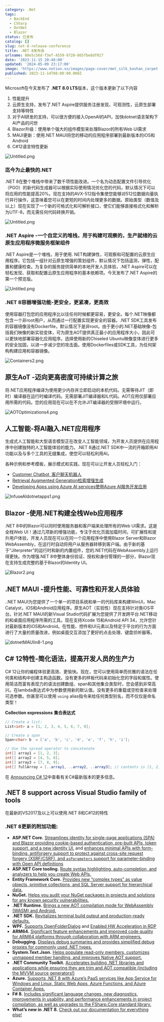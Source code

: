 ```yaml
---
category: .Net
tags:
  - BackEnd
  - CSharp
  - DotNet
  - Blazor
status: 已发布
catalog: []
slug: net-8-release-conference
title: .NET 8发布会
urlname: 80e5c56d-f3ef-4559-9720-865fbe8df017
date: '2023-11-15 20:48:00'
updated: '2024-05-09 23:17:00'
image: 'https://www.notion.so/images/page-cover/met_silk_kashan_carpet.jpg'
published: 2023-11-14T08:00:00.000Z
---
```


Microsoft在今天发布了 **.NET 8.0 LTS**版本，这个版本更新了以下内容

1. 性能提升
2. 云原生支持，发布了.NET Aspire提供服务注册发现，可观测性，云原生部署支持等特性
3. 对于AI研发的支持，可以很方便的接入OpenAI的API，加快dotnet语言架构下AI产品的问世
4. Blazor升级：使用单个强大的组件模型来处理Blazor的所有Web UI需求
5. MAUI更新：使用.NET MAUI将您的移动的应用程序部署到最新版本的iOS和Android
6. C#12语言特性更新

![Untitled.png](https://prod-files-secure.s3.us-west-2.amazonaws.com/5d24fe63-e567-4804-86f9-9fdc62e13082/10cda029-65af-4ea7-b30e-605b2d9e6c57/Untitled.png?X-Amz-Algorithm=AWS4-HMAC-SHA256&X-Amz-Content-Sha256=UNSIGNED-PAYLOAD&X-Amz-Credential=ASIAZI2LB466QAEU2Z6G%2F20250326%2Fus-west-2%2Fs3%2Faws4_request&X-Amz-Date=20250326T054041Z&X-Amz-Expires=3600&X-Amz-Security-Token=IQoJb3JpZ2luX2VjEL3%2F%2F%2F%2F%2F%2F%2F%2F%2F%2FwEaCXVzLXdlc3QtMiJHMEUCIQCf4apG3bbIjGEG%2BV0A%2FjCYyuPszUiPOKtSt1m%2FK3kh9QIgGlnJU64g2qFHnvMAtw5EJJKB1GFjTwpF1ZxoKyO0Fw8q%2FwMIJhAAGgw2Mzc0MjMxODM4MDUiDGCGERXFfpabOQICQyrcAyGgKYsvQ6rcFV2QQqTuDN6UtfOAPuix7oWJpxP3FXb0tFR9Y7s9PQmArKfJU9r4spc4BPUY2QBdDslZwDBAjBhXcdm6FdPaEkpnewIh9xg98Ude%2BFPPop1JpRTgHc0L6R9at%2Bau18t9zoAzKBpZo%2FZQfN0GW0RZGkkIJbM2IowW1IoBDq6OURQULRojnjFPEILVsQgZihzvMMbQB4BoL2ifQ9IIDB8AlbiWXvi0kdMUwCqtnc2swvF9T4dGAqz1IlbMzZJQu0SMYEfw34pZDYf2n5pDW2KqO0U0SbXVBsX9w95Rai7cKy3s6TpIktQg%2Bmr%2Fx0eT6wJFAT%2BoB8bjvxlWnNwSKkqZJRv9ySYDzoiGvDMlkWTetDcd64YTsKiIk%2BxhBKKnY53MWnbiRjXikn9TtRtYdfvM%2B039HWwPtFxe40Skgdx0S1n4aNwrbrMu2kwydBX0cLw7bGU8ymd5PbA66oj9A%2FH51YGTQ7TLKaaoMKRIVtMncR1QNXD6VhXEuFzWhXyntl4pAJRveuWNTrGEDtHcL1XcZpXhptiAILvoK%2B943uAW%2FYEOnDOX9SOhBA6htqX3REkGWXVg3GE0sVKNwQByJM5iy%2BOJriFDvOYImZcbeK5LZCWuqPlVMPqEjr8GOqUBa2lyhLqQ7S8OELgeKD7%2BlXqTzLLMvTRiUY0fRSiF%2BcGVK9WmUWICY8Iby1X6IrQH7ZE4%2BSZs2%2FJfUJEfstKaUPzKrDv1QSGR1iVLwxDCZx3B1nuadBFpNxWZgDUMB%2FTrZ83TmmMeJt6Vvzs6wGIjwdp%2FiNCkeBRfDd4YksN3RWN9JFRqBawigYhzMN6YlxGCJYNYIddm3viE9GqL6h1XQrgM3Wmi&X-Amz-Signature=86268e3baafe3516f3c783c38887b09404abee5453578eeb9d46f57e39238c87&X-Amz-SignedHeaders=host&x-id=GetObject)


### **迄今为止最快的.NET**


.NET 8在整个堆栈中带来了数千项性能改进。一个名为动态配置文件引导优化（PGO）的新代码生成器可以根据实际使用情况优化您的代码，默认情况下可以将应用的性能提高20%。现在支持的AVX-512指令集使您能够对512位数据向量执行并行操作，这意味着您可以在更短的时间内处理更多的数据。原始类型（数值及以上）现在实现了一个新的可格式化和可解析接口，使它们能够直接格式化和解析为UTF-8，而无需任何代码转换开销。


![Untitled.png](https://prod-files-secure.s3.us-west-2.amazonaws.com/5d24fe63-e567-4804-86f9-9fdc62e13082/edcbf140-d619-4389-a4a6-f97c113ab9f2/Untitled.png?X-Amz-Algorithm=AWS4-HMAC-SHA256&X-Amz-Content-Sha256=UNSIGNED-PAYLOAD&X-Amz-Credential=ASIAZI2LB466QAEU2Z6G%2F20250326%2Fus-west-2%2Fs3%2Faws4_request&X-Amz-Date=20250326T054041Z&X-Amz-Expires=3600&X-Amz-Security-Token=IQoJb3JpZ2luX2VjEL3%2F%2F%2F%2F%2F%2F%2F%2F%2F%2FwEaCXVzLXdlc3QtMiJHMEUCIQCf4apG3bbIjGEG%2BV0A%2FjCYyuPszUiPOKtSt1m%2FK3kh9QIgGlnJU64g2qFHnvMAtw5EJJKB1GFjTwpF1ZxoKyO0Fw8q%2FwMIJhAAGgw2Mzc0MjMxODM4MDUiDGCGERXFfpabOQICQyrcAyGgKYsvQ6rcFV2QQqTuDN6UtfOAPuix7oWJpxP3FXb0tFR9Y7s9PQmArKfJU9r4spc4BPUY2QBdDslZwDBAjBhXcdm6FdPaEkpnewIh9xg98Ude%2BFPPop1JpRTgHc0L6R9at%2Bau18t9zoAzKBpZo%2FZQfN0GW0RZGkkIJbM2IowW1IoBDq6OURQULRojnjFPEILVsQgZihzvMMbQB4BoL2ifQ9IIDB8AlbiWXvi0kdMUwCqtnc2swvF9T4dGAqz1IlbMzZJQu0SMYEfw34pZDYf2n5pDW2KqO0U0SbXVBsX9w95Rai7cKy3s6TpIktQg%2Bmr%2Fx0eT6wJFAT%2BoB8bjvxlWnNwSKkqZJRv9ySYDzoiGvDMlkWTetDcd64YTsKiIk%2BxhBKKnY53MWnbiRjXikn9TtRtYdfvM%2B039HWwPtFxe40Skgdx0S1n4aNwrbrMu2kwydBX0cLw7bGU8ymd5PbA66oj9A%2FH51YGTQ7TLKaaoMKRIVtMncR1QNXD6VhXEuFzWhXyntl4pAJRveuWNTrGEDtHcL1XcZpXhptiAILvoK%2B943uAW%2FYEOnDOX9SOhBA6htqX3REkGWXVg3GE0sVKNwQByJM5iy%2BOJriFDvOYImZcbeK5LZCWuqPlVMPqEjr8GOqUBa2lyhLqQ7S8OELgeKD7%2BlXqTzLLMvTRiUY0fRSiF%2BcGVK9WmUWICY8Iby1X6IrQH7ZE4%2BSZs2%2FJfUJEfstKaUPzKrDv1QSGR1iVLwxDCZx3B1nuadBFpNxWZgDUMB%2FTrZ83TmmMeJt6Vvzs6wGIjwdp%2FiNCkeBRfDd4YksN3RWN9JFRqBawigYhzMN6YlxGCJYNYIddm3viE9GqL6h1XQrgM3Wmi&X-Amz-Signature=c79eb9b44e5a37084a31ac30d532b2dbef43f691452b636e70159e0dbc208fbe&X-Amz-SignedHeaders=host&x-id=GetObject)


### **.NET Aspire -一个自定义的堆栈，用于构建可观察的，生产就绪的云原生应用程序微服务框架组件**


.NET Aspire是一个堆栈，用于使用. NET构建弹性，可观察和可配置的云原生应用程序。它包括一组针对云原生增强的策划组件，默认情况下包括遥测，弹性，配置和健康检查。为复杂的服务提供简单的本地开发人员体验，.NET Aspire可以在轻松发现、获取和配置云原生应用程序的基本依赖项。今天发布了.NET Aspire的第一个预览版。


![Untitled.png](https://prod-files-secure.s3.us-west-2.amazonaws.com/5d24fe63-e567-4804-86f9-9fdc62e13082/ff6a34d3-ac25-412d-9204-a7263d00528f/Untitled.png?X-Amz-Algorithm=AWS4-HMAC-SHA256&X-Amz-Content-Sha256=UNSIGNED-PAYLOAD&X-Amz-Credential=ASIAZI2LB466QAEU2Z6G%2F20250326%2Fus-west-2%2Fs3%2Faws4_request&X-Amz-Date=20250326T054041Z&X-Amz-Expires=3600&X-Amz-Security-Token=IQoJb3JpZ2luX2VjEL3%2F%2F%2F%2F%2F%2F%2F%2F%2F%2FwEaCXVzLXdlc3QtMiJHMEUCIQCf4apG3bbIjGEG%2BV0A%2FjCYyuPszUiPOKtSt1m%2FK3kh9QIgGlnJU64g2qFHnvMAtw5EJJKB1GFjTwpF1ZxoKyO0Fw8q%2FwMIJhAAGgw2Mzc0MjMxODM4MDUiDGCGERXFfpabOQICQyrcAyGgKYsvQ6rcFV2QQqTuDN6UtfOAPuix7oWJpxP3FXb0tFR9Y7s9PQmArKfJU9r4spc4BPUY2QBdDslZwDBAjBhXcdm6FdPaEkpnewIh9xg98Ude%2BFPPop1JpRTgHc0L6R9at%2Bau18t9zoAzKBpZo%2FZQfN0GW0RZGkkIJbM2IowW1IoBDq6OURQULRojnjFPEILVsQgZihzvMMbQB4BoL2ifQ9IIDB8AlbiWXvi0kdMUwCqtnc2swvF9T4dGAqz1IlbMzZJQu0SMYEfw34pZDYf2n5pDW2KqO0U0SbXVBsX9w95Rai7cKy3s6TpIktQg%2Bmr%2Fx0eT6wJFAT%2BoB8bjvxlWnNwSKkqZJRv9ySYDzoiGvDMlkWTetDcd64YTsKiIk%2BxhBKKnY53MWnbiRjXikn9TtRtYdfvM%2B039HWwPtFxe40Skgdx0S1n4aNwrbrMu2kwydBX0cLw7bGU8ymd5PbA66oj9A%2FH51YGTQ7TLKaaoMKRIVtMncR1QNXD6VhXEuFzWhXyntl4pAJRveuWNTrGEDtHcL1XcZpXhptiAILvoK%2B943uAW%2FYEOnDOX9SOhBA6htqX3REkGWXVg3GE0sVKNwQByJM5iy%2BOJriFDvOYImZcbeK5LZCWuqPlVMPqEjr8GOqUBa2lyhLqQ7S8OELgeKD7%2BlXqTzLLMvTRiUY0fRSiF%2BcGVK9WmUWICY8Iby1X6IrQH7ZE4%2BSZs2%2FJfUJEfstKaUPzKrDv1QSGR1iVLwxDCZx3B1nuadBFpNxWZgDUMB%2FTrZ83TmmMeJt6Vvzs6wGIjwdp%2FiNCkeBRfDd4YksN3RWN9JFRqBawigYhzMN6YlxGCJYNYIddm3viE9GqL6h1XQrgM3Wmi&X-Amz-Signature=b22331ab83369e459833e5731f2227c5c49da1957c592171c43a71498ec3f984&X-Amz-SignedHeaders=host&x-id=GetObject)


### **.NET 8容器增强功能-更安全，更紧凑，更高效**


使用容器打包您的应用程序比以往任何时候都更容易，更安全。每个.NET映像都包含一个非root用户，从而通过一行配置实现更安全的容器。.NET SDK工具发布的容器镜像没有Dockerfile，默认情况下是非root。由于更小的.NET基础映像-包括我们映像的新实验变体，可为原生AOT提供真正最小的应用程序大小，因此可以更快地部署容器化应用程序。选择使用新的Chiseled Ubuntu映像变体进行更多的安全加固，以进一步减少您的攻击面。使用Dockerfiles或SDK工具，为任何架构构建应用和容器镜像。


![Containers2.png](https://devblogs.microsoft.com/dotnet/wp-content/uploads/sites/10/2023/11/Containers2.png)


## 原生AoT -迈向更高密度可持续计算之旅


将.NET应用程序编译为使用更少内存并立即启动的本机代码。无需等待JIT（即时）编译器在运行时编译代码。无需部署JIT编译器和IL代码。AOT应用仅部署应用所需的代码。您的应用现在可以在不允许JIT编译器的受限环境中运行。


![AOTOptimizations4.png](https://devblogs.microsoft.com/dotnet/wp-content/uploads/sites/10/2023/11/AOTOptimizations4.png)


## 人工智能-将AI融入.NET应用程序


生成式人工智能和大型语言模型正在改变人工智能领域，为开发人员提供在应用程序中创建独特的人工智能体验的能力。.NET 8通过.NET SDK中一流的开箱即用AI功能以及与多个工具的无缝集成，使您可以轻松利用AI。


各种示例和参考模板，展示模式和实践，现在可以让开发人员轻松入门：

- [Customer Chatbot](https://github.com/dotnet/eShop)[ ](https://github.com/dotnet/eShop)[ 客户聊天机器人](https://github.com/dotnet/eShop)
- [Retrieval Augmented Generation](https://github.com/Azure-Samples/azure-search-openai-demo-csharp)[检索增强生成](https://github.com/Azure-Samples/azure-search-openai-demo-csharp)
- [Developing Apps using Azure AI services](https://devblogs.microsoft.com/dotnet/demystifying-retrieval-augmented-generation-with-dotnet/)[使用Azure AI服务开发应用](https://devblogs.microsoft.com/dotnet/demystifying-retrieval-augmented-generation-with-dotnet/)

![InfuseAIdotnetapps1.png](https://devblogs.microsoft.com/dotnet/wp-content/uploads/sites/10/2023/11/InfuseAIdotnetapps1.png)


## Blazor -使用.NET构建全栈Web应用程序


.NET 8中的Blazor可以同时使用服务器和客户端来处理所有的Web UI需求。这是全栈Web UI！通过几项新的增强功能，专注于优化页面加载时间，可扩展性和提升用户体验，开发人员现在可以在同一个应用程序中使用Blazor Server和Blazor WebAssembly，在运行时自动将用户从服务器转移到客户端。由于新的基于“Jiterpreter”的运行时和新的内置组件，您的.NET代码在WebAssembly上运行得更快。作为增强.NET 8中整体身份验证、授权和身份管理的一部分，Blazor现在支持生成完整的基于Blazor的Identity UI。


![Blazor2.png](https://devblogs.microsoft.com/dotnet/wp-content/uploads/sites/10/2023/11/Blazor2.png)


## .NET MAUI -提升性能、可靠性和开发人员体验


..NET MAUI为您提供了一个单一的项目系统和单一的代码库来构建WinUI，Mac Catalyst，iOS和Android应用程序。原生AOT（实验性）现在支持针对类iOS平台。针对.NET MAUI的新Visual Studio代码扩展为您提供了开发跨平台.NET移动的和桌面应用程序所需的工具。现在支持Xcode 15和Android API 34，允许您针对最新版本的iOS和Android。在性能、控件和UI元素以及特定于平台的行为方面进行了大量的质量改进，例如桌面交互添加了更好的点击处理、键盘侦听器等。


![dotnetMAUIin8-1.png](https://devblogs.microsoft.com/dotnet/wp-content/uploads/sites/10/2023/11/dotnetMAUIin8-1.png)


## C# 12特性-简化语法，提高开发人员的生产力


C# 12让你的编程体验更高效、更愉快。现在，您可以使用简单而优雅的语法在任何类和结构中创建主构造函数。没有更多的样板代码来初始化您的字段和属性。使用简洁而富有表现力的语法创建数组、span和其他集合类型时，您会感到非常高兴。在lambda表达式中为参数使用新的默认值。没有更多的重载或空检查来处理可选参数。你甚至可以使用 `using` alias指令来给任何类型别名，而不仅仅是命名类型！


**Collection expressions** **集合表达式**


```c#
// Create a list:
List<int> a = [1, 2, 3, 4, 5, 6, 7, 8];

// Create a span
Span<char> b  = ['a', 'b', 'c', 'd', 'e', 'f', 'h', 'i'];

// Use the spread operator to concatenate
int[] array1 = [1, 2, 3];
int[] array2 = [4, 5, 6];
int[] array3 = [7, 8, 9];
int[] fullArray = [..array1, ..array2, ..array3]; // contents is [1, 2, 3, 4, 5, 6, 7, 8, 9]
```


在 [Announcing C# 12](https://devblogs.microsoft.com/dotnet/announcing-csharp-12)中查看有关C#最新版本的更多信息。


## .NET 8 support across Visual Studio family of tools


在最新的VS2017及以上可以使用.NET 8和C#12的特性


### .NET 8更新的附加功能:

- **ASP.NET Core.** [Streamlines identity for single-page applications (SPA) and Blazor providing cookie-based authentication, pre-built APIs, token support, and a new identity UI.](https://devblogs.microsoft.com/dotnet/whats-new-with-identity-in-dotnet-8/) and [enhances minimal APIs with form-binding, antiforgery support to protect against cross-site request forgery (XSRF/CSRF), and ](https://learn.microsoft.com/aspnet/core/release-notes/aspnetcore-8.0#minimal-apis)[`asParameters`](https://learn.microsoft.com/aspnet/core/release-notes/aspnetcore-8.0#minimal-apis)[ support for parameter-binding with Open API definitions](https://learn.microsoft.com/aspnet/core/release-notes/aspnetcore-8.0#minimal-apis)
- **ASP.NET Core tooling.** [Route syntax highlighting, auto-completion, and analyzers to help you create Web APIs.](https://devblogs.microsoft.com/dotnet/aspnet-core-route-tooling-dotnet-8/)
- **Entity Framework Core.** [Provides new “complex types” as value objects, primitive collections, and SQL Server support for hierarchical data.](https://devblogs.microsoft.com/dotnet/announcing-ef8-rc2/)
- **NuGet.** [Helps you audit your NuGet packages in projects and solutions for any known security vulnerabilities.](https://learn.microsoft.com/nuget/concepts/auditing-packages)
- **.NET Runtime.** [Brings a new AOT compilation mode for WebAssembly (WASM) and Android.](https://devblogs.microsoft.com/dotnet/announcing-dotnet-8-rc1/#androidstripilafteraot-mode-on-android)
- **.NET SDK.** [Revitalizes terminal build output and production-ready defaults.](https://learn.microsoft.com/dotnet/core/whats-new/dotnet-8#net-sdk)
- **WPF.** [Supports OpenFolderDialog](https://devblogs.microsoft.com/dotnet/wpf-file-dialog-improvements-in-dotnet-8/) and [Enabled HW Acceleration in RDP](https://devblogs.microsoft.com/dotnet/announcing-dotnet-8-rc1/#wpf-hardware-acceleration-in-rdp)
- **ARM64.** [Significant feature enhancements and improved code quality for ARM64 platforms through collaboration with ARM engineers.](https://devblogs.microsoft.com/dotnet/this-arm64-performance-in-dotnet-8/)
- **Debugging.** [Displays debug summaries and provides simplified debug proxies for commonly used .NET types.](https://devblogs.microsoft.com/dotnet/debugging-enhancements-in-dotnet-8/)
- **System.Text.Json.** [Helps populate read-only members, customizes unmapped member handling, and improves Native AOT support.](https://devblogs.microsoft.com/dotnet/system-text-json-in-dotnet-8/)
- **.NET Community Toolkit.** [Accelerates building .NET libraries and applications while ensuring they are trim and AOT compatible (including the MVVM source generators!)](https://devblogs.microsoft.com/dotnet/announcing-the-dotnet-community-toolkit-821/)
- **Azure.** [Supports .NET 8 with Azure’s PaaS services like App Service for Windows and Linux, Static Web Apps, Azure Functions, and Azure Container Apps.](https://aka.ms/appservice-dotnet8)
- **F# 8.** [Includes significant language changes, new diagnostics, improvements in usability, and performance enhancements in project compilation, as well as upgrades to the FSharp.Core standard library.](https://devblogs.microsoft.com/dotnet/announcing-fsharp-8/)
- **What’s new in .NET 8.** [Check out our documentation for everything else!](https://learn.microsoft.com/dotnet/core/whats-new/dotnet-8)
